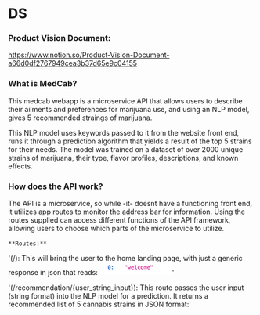 # DS

### Product Vision Document:

https://www.notion.so/Product-Vision-Document-a66d0df2767949cea3b37d65e9c04155


### What is MedCab?

This medcab webapp is a microservice API that allows users to describe their ailments and preferences for marijuana use,
and using an NLP model, gives 5 recommended straings of marijuana.

This NLP model uses keywords passed to it from the website front end, runs it through a prediction algorithm that yields a result of the top 5 strains for their needs. The model was trained on a dataset of over 2000 unique strains of marijuana, their type, flavor profiles, descriptions, and known effects. 

### How does the API work?

The API is a microservice, so while -it- doesnt have a functioning front end, it utilizes app routes to monitor the address bar for information.
Using the routes supplied can access different functions of the API framework, allowing users to choose which parts of the microservice to utilize.

    **Routes:**
'(/):
    This will bring the user to the home landing page, with just a generic response in json that reads:
    ![homepage response](/readme_ext/homeroute.png)'

'(/recommendation/{user_string_input}):
    This route passes the user input (string format) into the NLP model for a prediction.
    It returns a recommended list of 5 cannabis strains in JSON format:'